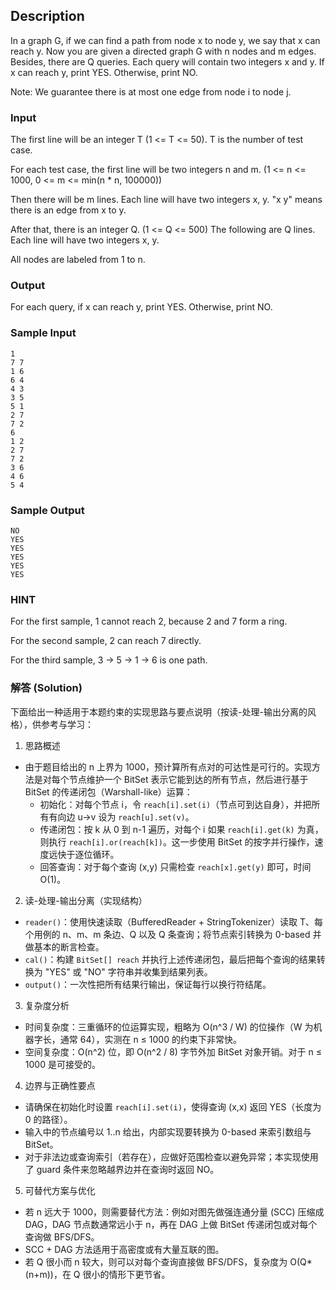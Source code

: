 ## Description

In a graph G, if we can find a path from node x to node y, we say that x can reach y. Now you are given a directed graph G with n nodes and m edges. Besides, there are Q queries. Each query will contain two integers x and y. If x can reach y, print YES. Otherwise, print NO.

Note: We guarantee there is at most one edge from node i to node j.

### Input

The first line will be an integer T (1 <= T <= 50). T is the number of test case.

For each test case, the first line will be two integers n and m. (1 <= n <= 1000, 0 <= m <= min(n * n, 100000))

Then there will be m lines. Each line will have two integers x, y. "x y" means there is an edge from x to y.

After that, there is an integer Q. (1 <= Q <= 500) The following are Q lines. Each line will have two integers x, y.

All nodes are labeled from 1 to n.

### Output

For each query, if x can reach y, print YES. Otherwise, print NO.

### Sample Input

```log
1
7 7
1 6
6 4
4 3
3 5
5 1
2 7
7 2
6
1 2
2 7
7 2
3 6
4 6
5 4
```

### Sample Output

```log
NO
YES
YES
YES
YES
YES
```

### HINT

For the first sample, 1 cannot reach 2, because 2 and 7 form a ring.

For the second sample, 2 can reach 7 directly.

For the third sample, 3 -> 5 -> 1 -> 6 is one path.

### 解答 (Solution)

下面给出一种适用于本题约束的实现思路与要点说明（按读-处理-输出分离的风格），供参考与学习：

1) 思路概述

- 由于题目给出的 n 上界为 1000，预计算所有点对的可达性是可行的。实现方法是对每个节点维护一个 BitSet 表示它能到达的所有节点，然后进行基于 BitSet 的传递闭包（Warshall-like）运算：
  - 初始化：对每个节点 i，令 `reach[i].set(i)`（节点可到达自身），并把所有有向边 u->v 设为 `reach[u].set(v)`。
  - 传递闭包：按 k 从 0 到 n-1 遍历，对每个 i 如果 `reach[i].get(k)` 为真，则执行 `reach[i].or(reach[k])`。这一步使用 BitSet 的按字并行操作，速度远快于逐位循环。
  - 回答查询：对于每个查询 (x,y) 只需检查 `reach[x].get(y)` 即可，时间 O(1)。

2) 读-处理-输出分离（实现结构）

- `reader()`：使用快速读取（BufferedReader + StringTokenizer）读取 T、每个用例的 n、m、m 条边、Q 以及 Q 条查询；将节点索引转换为 0-based 并做基本的断言检查。
- `cal()`：构建 `BitSet[] reach` 并执行上述传递闭包，最后把每个查询的结果转换为 "YES" 或 "NO" 字符串并收集到结果列表。
- `output()`：一次性把所有结果行输出，保证每行以换行符结尾。

3) 复杂度分析

- 时间复杂度：三重循环的位运算实现，粗略为 O(n^3 / W) 的位操作（W 为机器字长，通常 64），实测在 n ≤ 1000 的约束下非常快。
- 空间复杂度：O(n^2) 位，即 O(n^2 / 8) 字节外加 BitSet 对象开销。对于 n ≤ 1000 是可接受的。

4) 边界与正确性要点

- 请确保在初始化时设置 `reach[i].set(i)`，使得查询 (x,x) 返回 YES（长度为 0 的路径）。
- 输入中的节点编号以 1..n 给出，内部实现要转换为 0-based 来索引数组与 BitSet。
- 对于非法边或查询索引（若存在），应做好范围检查以避免异常；本实现使用了 guard 条件来忽略越界边并在查询时返回 NO。

5) 可替代方案与优化

- 若 n 远大于 1000，则需要替代方法：例如对图先做强连通分量 (SCC) 压缩成 DAG，DAG 节点数通常远小于 n，再在 DAG 上做 BitSet 传递闭包或对每个查询做 BFS/DFS。
- SCC + DAG 方法适用于高密度或有大量互联的图。
- 若 Q 很小而 n 较大，则可以对每个查询直接做 BFS/DFS，复杂度为 O(Q*(n+m))，在 Q 很小的情形下更节省。

